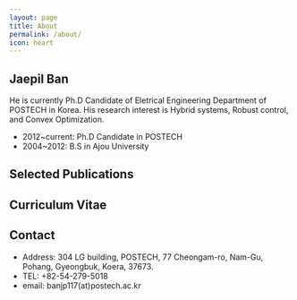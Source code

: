 ```yaml
---
layout: page
title: About
permalink: /about/
icon: heart
---
```


## Jaepil Ban

He is currently Ph.D Candidate of Eletrical Engineering Department of POSTECH in Korea.
His research interest is Hybrid systems, Robust control, and Convex Optimization.

* 2012~current:  Ph.D Candidate in POSTECH
* 2004~2012:     B.S in Ajou University

## Selected Publications

## Curriculum Vitae

## Contact

* Address: 304 LG building, POSTECH, 77 Cheongam-ro, Nam-Gu, Pohang, Gyeongbuk, Koera, 37673.
* TEL: +82-54-279-5018
* email: banjp117(at)postech.ac.kr
